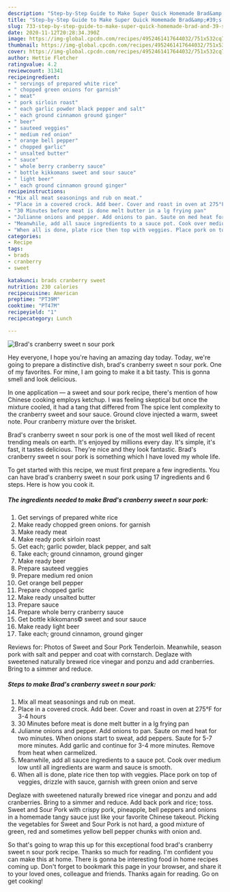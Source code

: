 ```yaml
---
description: "Step-by-Step Guide to Make Super Quick Homemade Brad&amp;#39;s cranberry sweet n sour pork"
title: "Step-by-Step Guide to Make Super Quick Homemade Brad&amp;#39;s cranberry sweet n sour pork"
slug: 733-step-by-step-guide-to-make-super-quick-homemade-brad-and-39-s-cranberry-sweet-n-sour-pork
date: 2020-11-12T20:28:34.390Z
image: https://img-global.cpcdn.com/recipes/4952461417644032/751x532cq70/brads-cranberry-sweet-n-sour-pork-recipe-main-photo.jpg
thumbnail: https://img-global.cpcdn.com/recipes/4952461417644032/751x532cq70/brads-cranberry-sweet-n-sour-pork-recipe-main-photo.jpg
cover: https://img-global.cpcdn.com/recipes/4952461417644032/751x532cq70/brads-cranberry-sweet-n-sour-pork-recipe-main-photo.jpg
author: Hettie Fletcher
ratingvalue: 4.2
reviewcount: 31341
recipeingredient:
- " servings of prepared white rice"
- " chopped green onions for garnish"
- " meat"
- " pork sirloin roast"
- " each garlic powder black pepper and salt"
- " each ground cinnamon ground ginger"
- " beer"
- " sauteed veggies"
- " medium red onion"
- " orange bell pepper"
- " chopped garlic"
- " unsalted butter"
- " sauce"
- " whole berry cranberry sauce"
- " bottle kikkomans sweet and sour sauce"
- " light beer"
- " each ground cinnamon ground ginger"
recipeinstructions:
- "Mix all meat seasonings and rub on meat."
- "Place in a covered crock. Add beer. Cover and roast in oven at 275°F for 3-4 hours"
- "30 Minutes before meat is done melt butter in a lg frying pan"
- "Julianne onions and pepper. Add onions to pan. Saute on med heat for two minutes. When onions start to sweat, add peppers. Saute for 5-7 more minutes. Add garlic and continue for 3-4 more minutes. Remove from heat when carmelized."
- "Meanwhile, add all sauce ingredients to a sauce pot. Cook over medium low until all ingredients are warm and sauce is smooth."
- "When all is done, plate rice then top with veggies. Place pork on top of veggies, drizzle with sauce, garnish with green onion and serve"
categories:
- Recipe
tags:
- brads
- cranberry
- sweet

katakunci: brads cranberry sweet 
nutrition: 230 calories
recipecuisine: American
preptime: "PT39M"
cooktime: "PT47M"
recipeyield: "1"
recipecategory: Lunch

---
```



![Brad&#39;s cranberry sweet n sour pork](https://img-global.cpcdn.com/recipes/4952461417644032/751x532cq70/brads-cranberry-sweet-n-sour-pork-recipe-main-photo.jpg)

Hey everyone, I hope you're having an amazing day today. Today, we're going to prepare a distinctive dish, brad&#39;s cranberry sweet n sour pork. One of my favorites. For mine, I am going to make it a bit tasty. This is gonna smell and look delicious.

In one application — a sweet and sour pork recipe, there&#39;s mention of how Chinese cooking employs ketchup. I was feeling skeptical but once the mixture cooled, it had a tang that differed from The spice lent complexity to the cranberry sweet and sour sauce. Ground clove injected a warm, sweet note. Pour cranberry mixture over the brisket.

Brad&#39;s cranberry sweet n sour pork is one of the most well liked of recent trending meals on earth. It's enjoyed by millions every day. It's simple, it's fast, it tastes delicious. They're nice and they look fantastic. Brad&#39;s cranberry sweet n sour pork is something which I have loved my whole life.


To get started with this recipe, we must first prepare a few ingredients. You can have brad&#39;s cranberry sweet n sour pork using 17 ingredients and 6 steps. Here is how you cook it.

<!--inarticleads1-->

##### The ingredients needed to make Brad&#39;s cranberry sweet n sour pork:

1. Get  servings of prepared white rice
1. Make ready  chopped green onions. for garnish
1. Make ready  meat
1. Make ready  pork sirloin roast
1. Get  each; garlic powder, black pepper, and salt
1. Take  each; ground cinnamon, ground ginger
1. Make ready  beer
1. Prepare  sauteed veggies
1. Prepare  medium red onion
1. Get  orange bell pepper
1. Prepare  chopped garlic
1. Make ready  unsalted butter
1. Prepare  sauce
1. Prepare  whole berry cranberry sauce
1. Get  bottle kikkomans© sweet and sour sauce
1. Make ready  light beer
1. Take  each; ground cinnamon, ground ginger


Reviews for: Photos of Sweet and Sour Pork Tenderloin. Meanwhile, season pork with salt and pepper and coat with cornstarch. Deglaze with sweetened naturally brewed rice vinegar and ponzu and add cranberries. Bring to a simmer and reduce. 

<!--inarticleads2-->

##### Steps to make Brad&#39;s cranberry sweet n sour pork:

1. Mix all meat seasonings and rub on meat.
1. Place in a covered crock. Add beer. Cover and roast in oven at 275°F for 3-4 hours
1. 30 Minutes before meat is done melt butter in a lg frying pan
1. Julianne onions and pepper. Add onions to pan. Saute on med heat for two minutes. When onions start to sweat, add peppers. Saute for 5-7 more minutes. Add garlic and continue for 3-4 more minutes. Remove from heat when carmelized.
1. Meanwhile, add all sauce ingredients to a sauce pot. Cook over medium low until all ingredients are warm and sauce is smooth.
1. When all is done, plate rice then top with veggies. Place pork on top of veggies, drizzle with sauce, garnish with green onion and serve


Deglaze with sweetened naturally brewed rice vinegar and ponzu and add cranberries. Bring to a simmer and reduce. Add back pork and rice; toss. Sweet and Sour Pork with crispy pork, pineapple, bell peppers and onions in a homemade tangy sauce just like your favorite Chinese takeout. Picking the vegetables for Sweet and Sour Pork is not hard, a good mixture of green, red and sometimes yellow bell pepper chunks with onion and. 

So that's going to wrap this up for this exceptional food brad&#39;s cranberry sweet n sour pork recipe. Thanks so much for reading. I'm confident you can make this at home. There is gonna be interesting food in home recipes coming up. Don't forget to bookmark this page in your browser, and share it to your loved ones, colleague and friends. Thanks again for reading. Go on get cooking!
